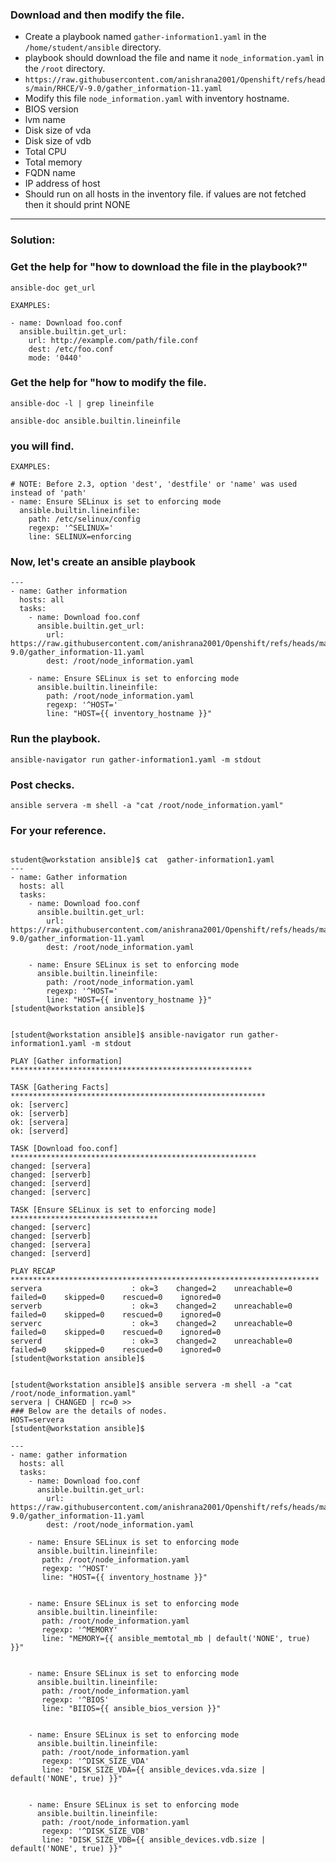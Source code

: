 ### Download and then modify the file.
  - Create a playbook named `gather-information1.yaml` in the `/home/student/ansible` directory.
  - playbook should download the file and name it `node_information.yaml` in the `/root` directory.
  - `https://raw.githubusercontent.com/anishrana2001/Openshift/refs/heads/main/RHCE/V-9.0/gather_information-11.yaml`
  - Modify this file `node_information.yaml` with inventory hostname.
  - BIOS version
  - lvm name
  - Disk size of vda
  - Disk size of vdb
  - Total CPU
  - Total memory
  - FQDN name
  - IP address of host
  - Should run on all hosts in the inventory file. if values are not fetched then it should print NONE
---
### Solution:

### Get the help for "how to download the file in the playbook?"

```
ansible-doc get_url
```
```
EXAMPLES:

- name: Download foo.conf
  ansible.builtin.get_url:
    url: http://example.com/path/file.conf
    dest: /etc/foo.conf
    mode: '0440'
```

### Get the help for "how to modify the file. 
```
ansible-doc -l | grep lineinfile
```
```
ansible-doc ansible.builtin.lineinfile
```
### you will find.
```
EXAMPLES:

# NOTE: Before 2.3, option 'dest', 'destfile' or 'name' was used instead of 'path'
- name: Ensure SELinux is set to enforcing mode
  ansible.builtin.lineinfile:
    path: /etc/selinux/config
    regexp: '^SELINUX='
    line: SELINUX=enforcing
```


### Now, let's create an ansible playbook
```
---
- name: Gather information
  hosts: all
  tasks:
    - name: Download foo.conf
      ansible.builtin.get_url:
        url: https://raw.githubusercontent.com/anishrana2001/Openshift/refs/heads/main/RHCE/V-9.0/gather_information-11.yaml
        dest: /root/node_information.yaml

    - name: Ensure SELinux is set to enforcing mode
      ansible.builtin.lineinfile:
        path: /root/node_information.yaml
        regexp: '^HOST='
        line: "HOST={{ inventory_hostname }}"
```

### Run the playbook.
```
ansible-navigator run gather-information1.yaml -m stdout
```

### Post checks.
```
ansible servera -m shell -a "cat /root/node_information.yaml"
```

### For your reference.
```

student@workstation ansible]$ cat  gather-information1.yaml
---
- name: Gather information
  hosts: all
  tasks:
    - name: Download foo.conf
      ansible.builtin.get_url:
        url: https://raw.githubusercontent.com/anishrana2001/Openshift/refs/heads/main/RHCE/V-9.0/gather_information-11.yaml
        dest: /root/node_information.yaml

    - name: Ensure SELinux is set to enforcing mode
      ansible.builtin.lineinfile:
        path: /root/node_information.yaml
        regexp: '^HOST='
        line: "HOST={{ inventory_hostname }}"
[student@workstation ansible]$


[student@workstation ansible]$ ansible-navigator run gather-information1.yaml -m stdout

PLAY [Gather information] ******************************************************

TASK [Gathering Facts] *********************************************************
ok: [serverc]
ok: [serverb]
ok: [servera]
ok: [serverd]

TASK [Download foo.conf] *******************************************************
changed: [servera]
changed: [serverb]
changed: [serverd]
changed: [serverc]

TASK [Ensure SELinux is set to enforcing mode] *********************************
changed: [serverc]
changed: [serverb]
changed: [servera]
changed: [serverd]

PLAY RECAP *********************************************************************
servera                    : ok=3    changed=2    unreachable=0    failed=0    skipped=0    rescued=0    ignored=0   
serverb                    : ok=3    changed=2    unreachable=0    failed=0    skipped=0    rescued=0    ignored=0   
serverc                    : ok=3    changed=2    unreachable=0    failed=0    skipped=0    rescued=0    ignored=0   
serverd                    : ok=3    changed=2    unreachable=0    failed=0    skipped=0    rescued=0    ignored=0   
[student@workstation ansible]$ 


[student@workstation ansible]$ ansible servera -m shell -a "cat /root/node_information.yaml"
servera | CHANGED | rc=0 >>
### Below are the details of nodes.
HOST=servera
[student@workstation ansible]$ 

```





```
---
- name: gather information
  hosts: all
  tasks:
    - name: Download foo.conf
      ansible.builtin.get_url:
        url: https://raw.githubusercontent.com/anishrana2001/Openshift/refs/heads/main/RHCE/V-9.0/gather_information-11.yaml
        dest: /root/node_information.yaml

    - name: Ensure SELinux is set to enforcing mode
      ansible.builtin.lineinfile:
       path: /root/node_information.yaml
       regexp: '^HOST'
       line: "HOST={{ inventory_hostname }}"


    - name: Ensure SELinux is set to enforcing mode
      ansible.builtin.lineinfile:
       path: /root/node_information.yaml
       regexp: '^MEMORY'
       line: "MEMORY={{ ansible_memtotal_mb | default('NONE', true) }}"


    - name: Ensure SELinux is set to enforcing mode
      ansible.builtin.lineinfile:
       path: /root/node_information.yaml
       regexp: '^BIOS'
       line: "BIIOS={{ ansible_bios_version }}"


    - name: Ensure SELinux is set to enforcing mode
      ansible.builtin.lineinfile:
       path: /root/node_information.yaml
       regexp: '^DISK_SIZE_VDA'
       line: "DISK_SIZE_VDA={{ ansible_devices.vda.size | default('NONE', true) }}"


    - name: Ensure SELinux is set to enforcing mode
      ansible.builtin.lineinfile:
       path: /root/node_information.yaml
       regexp: '^DISK_SIZE_VDB'
       line: "DISK_SIZE_VDB={{ ansible_devices.vdb.size | default('NONE', true) }}"
```
